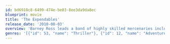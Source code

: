 ```yaml
---
id: bd6918c8-6499-474e-be03-8ee3da9da8ec
blueprint: movie
title: 'The Expendables'
release_date: '2010-08-03'
overview: 'Barney Ross leads a band of highly skilled mercenaries including knife enthusiast Lee Christmas, a martial arts expert, heavy weapons specialist, demolitionist, and a loose-cannon sniper. When the group is commissioned by the mysterious Mr. Church to assassinate the dictator of a small South American island, Barney and Lee visit the remote locale to scout out their opposition and discover the true nature of the conflict engulfing the city.'
genres: '[{"id": 53, "name": "Thriller"}, {"id": 12, "name": "Adventure"}, {"id": 28, "name": "Action"}]'
---
```

